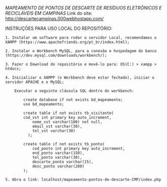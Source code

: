 _MAPEAMENTO DE PONTOS DE DESCARTE DE RESÍDUOS ELETRÔNICOS E RECICLÁVEIS EM CAMPINAS_
Link do site: http://descartecampinas.000webhostapp.com/

INSTRUÇÕES PARA USO LOCAL DO REPOSITÓRIO: 
	
	1. Instalar um software para rodar o servidor Local, recomendamos o XAMPP (https://www.apachefriends.org/pt_br/index.html);
	
	2. Instalar o Workbench MySQL, para a conexão e hospedagem do banco (https://dev.mysql.com/downloads/workbench/);
	
	3. Fazer o Download do repositório e movê-lo para: OS(C:) > xampp > htdocs;
	
	4. Inicializar o XAMPP (o Workbench deve estar fechado), iniciar o servidor APACHE e o MySQL;
		
		Executar a seguinte cláusula SQL dentro do workbench: 
			
			create database if not exists bd_mapeamento;
			use bd_mapeamento;

			create table if not exists tb_visitante(
			cod_vst int primary key auto_increment,
				nome_vst varchar(100) not null,
			 	email_vst varchar(30),
			 	tel_vst varchar(30)
			  );

			create table if not exists tb_ponto(
			 	cod_ponto int primary key auto_increment,
				end_ponto varchar(150),
				tel_ponto varchar(30),
			 	descarte_ponto varchar(15),
			 	desc_ponto varchar(200)
			);

	5. Abra o link: localhost/mapeamento-pontos-de-descarte-CMP/index.php
